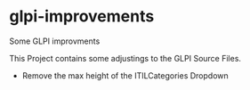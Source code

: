 # glpi-improvements
Some GLPI improvments

This Project contains some adjustings to the GLPI Source Files.
- Remove the max height of the ITILCategories Dropdown